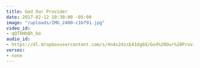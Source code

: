 ```yaml
---
title: God Our Provider
date: 2017-02-12 10:30:00 -05:00
image: "/uploads/IMG_2480-c1bf91.jpg"
video_id:
- qQTXHbQh_bo
audio_id:
- https://dl.dropboxusercontent.com/s/4n4x2dzsb41dg8d/God%20Our%20Provider%20-%20from%20YouTube.mp3
verses:
- none
---
```



